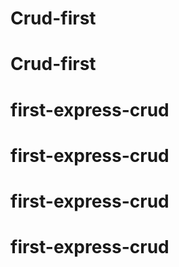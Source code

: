 # Crud-first
# Crud-first
# first-express-crud
# first-express-crud
# first-express-crud
# first-express-crud
